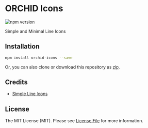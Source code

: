 # ORCHID Icons

[![npm version](https://badge.fury.io/js/orchid-icons.svg)](https://badge.fury.io/js/orchid-icons)

Simple and Minimal Line Icons


## Installation

```bash
npm install orchid-icons --save
```

Or, you can also clone or download this repository as [zip](https://github.com/orchidsoftware/icons/archive/master.zip).

## Credits

* [Simple Line Icons](https://github.com/thesabbir/simple-line-icons/)

## License

The MIT License (MIT). Please see [License File](LICENSE) for more information.
